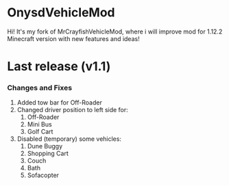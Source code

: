 # OnysdVehicleMod

Hi! It's my fork of MrCrayfishVehicleMod, where i will improve mod for 1.12.2 Minecraft version with new features and ideas!

# Last release (v1.1)

### Changes and Fixes

1. Added tow bar for Off-Roader
2. Changed driver position to left side for:
    1. Off-Roader
    2. Mini Bus
    3. Golf Cart
3. Disabled (temporary) some vehicles:
    1. Dune Buggy
    2. Shopping Cart
    3. Couch
    4. Bath
    5. Sofacopter


